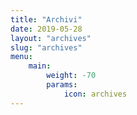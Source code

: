 ```yaml
---
title: "Archivi"
date: 2019-05-28
layout: "archives"
slug: "archives"
menu:
    main:
        weight: -70
        params: 
            icon: archives
---
```

